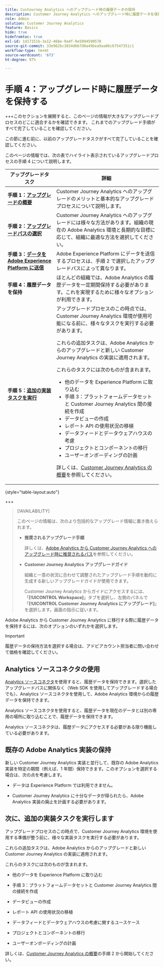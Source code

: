 ```yaml
---
title: Custourney Analytics へのアップグレード時の履歴データの保持
description: Customer Journey Analytics へのアップグレード時に履歴データを保持する方法について説明します
role: Admin
solution: Customer Journey Analytics
feature: Basics
hide: true
hidefromtoc: true
exl-id: 1d17151b-3a12-468e-9a4f-9e5994599570
source-git-commit: 33e962bc3834d6b7d0a49bea9aa06c67547351c1
workflow-type: tm+mt
source-wordcount: '673'
ht-degree: 97%

---
```


# 手順 4：アップグレード時に履歴データを保持する

+++このセクションを展開すると、このページの情報が大きなアップグレードプロセスのどこに適合するかを確認できます。 これまでのアップグレード手順がすべて完了していることを確認してください。

この節に進む前に、以前のアップグレードタスクがすべて完了していることを確認してください。

このページの情報では、次の表でハイライト表示されているアップグレードプロセスの手順 4 について説明します。

| アップグレードタスク | 詳細 |
|---------|----------|
| **手順 1：[アップグレードの概要](/help/getting-started/cja-upgrade/cja-upgrade-getstarted.md)** | Customer Journey Analytics へのアップグレードのメリットと基本的なアップグレードプロセスについて説明します。 |
| **手順 2：[アップグレードパスの選択](/help/getting-started/cja-upgrade/cja-upgrade-path.md)** | Customer Journey Analytics へのアップグレードには様々な方法があります。組織の現在の Adobe Analytics 環境と長期的な目標に応じて、組織に最適な方法を選択してください。 |
| **手順 3：[データを Adobe Experience Platform に送信](/help/getting-started/cja-upgrade/cja-upgrade-send-to-platform.md)** | Adobe Experience Platform にデータを送信するプロセスは、手順 2 で選択したアップグレードパスによって異なります。 |
| <span class="preview">**手順 4：履歴データを保持**</span> | <span class="preview">ほとんどの組織では、Adobe Analytics の履歴データを一定期間保持する必要があります。これを実現するために様々なオプションが利用できます。</span> |
| **手順 5：[追加の実装タスクを実行](/help/getting-started/cja-getting-started.md)** | アップグレードプロセスのこの時点では、Customer Journey Analytics 環境が使用可能になる前に、様々なタスクを実行する必要があります。<p>これらの追加タスクは、Adobe Analytics からのアップグレードと新しい Customer Journey Analytics の実装に適用されます。</p><p>これらのタスクには次のものが含まれます。</p><ul><li>他のデータを Experience Platform に取り込む</li><li>手順 3：プラットフォームデータセットと Customer Journey Analytics 間の接続を作成</li><li>データビューの作成</li><li>レポート API の使用状況の移植</li><li>データフィードとデータウェアハウスの考慮</li><li>プロジェクトとコンポーネントの移行</li><li>ユーザーオンボーディングの計画</li></ul> <p>詳しくは、[Customer Journey Analytics の概要](/help/getting-started/cja-getting-started.md)を参照してください。 |

{style="table-layout:auto"}

+++

>[!AVAILABILITY]
>
>このページの情報は、次のより包括的なアップグレード情報に置き換えられます。 <ul><li>**推奨されるアップグレード手順**<p>詳しくは、[Adobe Analytics から Customer Journey Analytics へのアップグレード時に推奨されるパス](/help/getting-started/cja-upgrade/cja-upgrade-recommendations.md)を参照してください。</p></li><li>**Customer Journey Analytics アップグレードガイド**<p>組織と一意の状況に合わせて調整されたアップグレード手順を動的に生成する新しいアップグレードガイドが使用できます。</p><p>Customer Journey Analytics からガイドにアクセスするには、「**[!UICONTROL Workspace]**」タブを選択し、左側のパネルで「**[!UICONTROL Customer Journey Analytics にアップグレード]**」を選択します。画面の指示に従います。</p></li></ul>

Adobe Analytics から Customer Journey Analytics に移行する際に履歴データを保持するには、次のオプションのいずれかを選択します。

>[!IMPORTANT]
>
>履歴データの保持方法を選択する場合は、アドビアカウント担当者に問い合わせて価格を確認してください。

## Analytics ソースコネクタの使用

[Analytics ソースコネクタ](/help/data-ingestion/analytics.md)を使用すると、履歴データを保持できます。選択したアップグレードパスに関係なく（Web SDK を使用してアップグレードする場合でも）、Analytics ソースコネクタを使用して、Adobe Analytics 環境からの履歴データを保持できます。

Analytics ソースコネクタを使用すると、履歴データを現在のデータとは別の専用の場所に取り込むことで、履歴データを保持できます。

Analytics ソースコネクタは、履歴データにアクセスする必要がある限り機能している必要があります。

<!-- Another possibility in the future: Map historical data in a way that allows you to tie it to your new data.  Possible? Explain -->

## 既存の Adobe Analytics 実装の保持

新しい Customer Journey Analytics 実装と並行して、既存の Adobe Analytics 実装を特定の期間（例えば、1 年間）保持できます。このオプションを選択する場合は、次の点を考慮します。

* データは Experience Platform では利用できません。

* Customer Journey Analytics に十分なデータが得られたら、Adobe Analytics 実装の廃止を計画する必要があります。

## 次に、追加の実装タスクを実行します

アップグレードプロセスのこの時点で、Customer Journey Analytics 環境を使用する準備が整う前に、様々な実装タスクを実行する必要があります。

これらの追加タスクは、Adobe Analytics からのアップグレードと新しい Customer Journey Analytics の実装に適用されます。

これらのタスクには次のものが含まれます。

* 他のデータを Experience Platform に取り込む

* 手順 3：プラットフォームデータセットと Customer Journey Analytics 間の接続を作成

* データビューの作成

* レポート API の使用状況の移植

* データフィードとデータウェアハウスの考慮に関するユースケース

* プロジェクトとコンポーネントの移行

* ユーザーオンボーディングの計画

詳しくは、[Customer Journey Analytics の概要](/help/getting-started/cja-getting-started.md)の手順 2 から開始してください。
